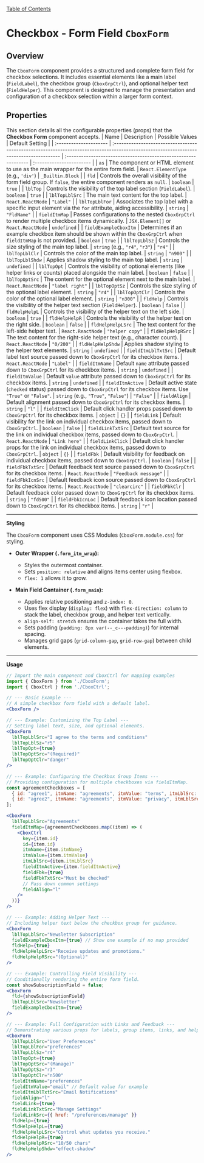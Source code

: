 [Table of Contents](../../toc.md)

# Checkbox - Form Field `CboxForm`

## Overview
The `CboxForm` component provides a structured and complete form field for checkbox selections. It includes essential elements like a main label (`FieldLabel`), the checkbox group (`CboxGrpCtrl`), and optional helper text (`FieldHelper`). This component is designed to manage the presentation and configuration of a checkbox selection within a larger form context.

## Properties
This section details all the configurable properties (props) that the **Checkbox Form** component accepts.
| Name                   | Description                                                                                                                             | Possible Values                                                 | Default Setting          |
| :--------------------- | :-------------------------------------------------------------------------------------------------------------------------------------- | :-------------------------------------------------------------- | :----------------------- |
| `as`                   | The component or HTML element to use as the main wrapper for the entire form field.                                                     | `React.ElementType` (e.g., `'div'`)                             | `_Builtin.Block`        |
| `fld`                  | Controls the overall visibility of the form field group. If `false`, the entire component renders as `null`.                           | `boolean`                                                       | `true`                   |
| `lblTop`               | Controls the visibility of the top label section (`FieldLabel`).                                                                        | `boolean`                                                       | `true`                   |
| `lblTopLblSrc`         | The main text content for the top label.                                                                                                | `React.ReactNode`                                               | `"Label"`                |
| `lblTopLblFor`         | Associates the top label with a specific input element via the `for` attribute, aiding accessibility.                                     | `string`                                                        | `"FldName"`              |
| `fieldItmMap`          | Passes configurations to the nested `CboxGrpCtrl` to render multiple checkbox items dynamically.                                        | `JSX.Element[]` or `React.ReactNode`                            | `undefined`              |
| `fieldExampleCboxItm`  | Determines if an example checkbox item should be shown within the `CboxGrpCtrl` when `fieldItmMap` is not provided.                       | `boolean`                                                       | `true`                   |
| `lblTopLblSz`          | Controls the size styling of the main top label.                                                                                        | `string` (e.g., `"r4"`, `"r3"`)                                 | `"r4"`                   |
| `lblTopLblClr`         | Controls the color of the main top label.                                                                                               | `string`                                                        | `"n900"`                 |
| `lblTopLblShdw`        | Applies shadow styling to the main top label.                                                                                           | `string`                                                        | `undefined`              |
| `lblTopOpt`            | Controls the visibility of optional elements (like helper links or counts) placed alongside the main label.                             | `boolean`                                                       | `false`                  |
| `lblTopOptSrc`         | The content for the optional element next to the main label.                                                                            | `React.ReactNode`                                               | `"label right"`          |
| `lblTopOptSz`          | Controls the size styling of the optional label element.                                                                                | `string`                                                        | `"r4"`                   |
| `lblTopOptClr`         | Controls the color of the optional label element.                                                                                       | `string`                                                        | `"n300"`                 |
| `fldHelp`              | Controls the visibility of the helper text section (`FieldHelper`).                                                                     | `boolean`                                                       | `false`                  |
| `fldHelpHelpL`         | Controls the visibility of the helper text on the left side.                                                                            | `boolean`                                                       | `true`                   |
| `fldHelpHelpR`         | Controls the visibility of the helper text on the right side.                                                                           | `boolean`                                                       | `false`                  |
| `fldHelpHelpLSrc`      | The text content for the left-side helper text.                                                                                         | `React.ReactNode`                                               | `"helper copy"`          |
| `fldHelpHelpRSrc`      | The text content for the right-side helper text (e.g., character count).                                                              | `React.ReactNode`                                               | `"0/200"`                |
| `fldHelpHelpShdw`      | Applies shadow styling to the helper text elements.                                                                                     | `string`                                                        | `undefined`              |
| `fieldItmLblTxtSrc`    | Default label text source passed down to `CboxGrpCtrl` for its checkbox items.                                                          | `React.ReactNode`                                               | `"Label"`                |
| `fieldItmName`         | Default `name` attribute passed down to `CboxGrpCtrl` for its checkbox items.                                                           | `string`                                                        | `undefined`              |
| `fieldItmValue`        | Default `value` attribute passed down to `CboxGrpCtrl` for its checkbox items.                                                          | `string`                                                        | `undefined`              |
| `fieldItmActive`       | Default active state (`checked` status) passed down to `CboxGrpCtrl` for its checkbox items. Use `"True"` or `"False"`.               | `string` (e.g., `"True"`, `"False"`)                            | `"False"`                |
| `fieldAlign`           | Default alignment passed down to `CboxGrpCtrl` for its checkbox items.                                                                  | `string`                                                        | `"l"`                    |
| `fieldItmClick`        | Default click handler props passed down to `CboxGrpCtrl` for its checkbox items.                                                        | `object`                                                        | `{}`                     |
| `fieldLink`            | Default visibility for the link on individual checkbox items, passed down to `CboxGrpCtrl`.                                             | `boolean`                                                       | `false`                  |
| `fieldLinkTxtSrc`      | Default text source for the link on individual checkbox items, passed down to `CboxGrpCtrl`.                                            | `React.ReactNode`                                               | `"Link here"`            |
| `fieldLinkClick`       | Default click handler props for the link on individual checkbox items, passed down to `CboxGrpCtrl`.                                    | `object`                                                        | `{}`                     |
| `fieldFbk`             | Default visibility for feedback on individual checkbox items, passed down to `CboxGrpCtrl`.                                             | `boolean`                                                       | `false`                  |
| `fieldFbkTxtSrc`       | Default feedback text source passed down to `CboxGrpCtrl` for its checkbox items.                                                       | `React.ReactNode`                                               | `"Feedback message"` |
| `fieldFbkIcnSrc`       | Default feedback icon source passed down to `CboxGrpCtrl` for its checkbox items.                                                       | `React.ReactNode`                                               | `"clearcirc"`            |
| `fieldFbkClr`          | Default feedback color passed down to `CboxGrpCtrl` for its checkbox items.                                                             | `string`                                                        | `"fd500"`                |
| `fieldFbkIcnLoc`       | Default feedback icon location passed down to `CboxGrpCtrl` for its checkbox items.                                                     | `string`                                                        | `"r"`                    |

---

**Styling**

The `CboxForm` component uses CSS Modules (`CboxForm.module.css`) for styling.

*   **Outer Wrapper (`.form_itm_wrap`):**
    *   Styles the outermost container.
    *   Sets `position: relative` and aligns items center using flexbox.
    *   `flex: 1` allows it to grow.

*   **Main Field Container (`.form_main`):**
    *   Applies relative positioning and `z-index: 0`.
    *   Uses flex display (`display: flex`) with `flex-direction: column` to stack the label, checkbox group, and helper text vertically.
    *   `align-self: stretch` ensures the container takes the full width.
    *   Sets padding (`padding: 8px var(--_c---padding)`) for internal spacing.
    *   Manages grid gaps (`grid-column-gap`, `grid-row-gap`) between child elements.

---

**Usage**

```jsx
// Import the main component and CboxCtrl for mapping examples
import { CboxForm } from './CboxForm';
import { CboxCtrl } from './CboxCtrl';

// --- Basic Example ---
// A simple checkbox form field with a default label.
<CboxForm />

// --- Example: Customizing the Top Label ---
// Setting label text, size, and optional elements.
<CboxForm
  lblTopLblSrc="I agree to the terms and conditions"
  lblTopLblSz="r5"
  lblTopOpt={true}
  lblTopOptSrc="(Required)"
  lblTopOptClr="danger"
/>

// --- Example: Configuring the Checkbox Group Items ---
// Providing configuration for multiple checkboxes via fieldItmMap.
const agreementCheckboxes = [
  { id: "agree1", itmName: "agreements", itmValue: "terms", itmLblSrc: "Accept Terms" },
  { id: "agree2", itmName: "agreements", itmValue: "privacy", itmLblSrc: "Privacy Policy", fieldItmActive: "True" },
];

<CboxForm
  lblTopLblSrc="Agreements"
  fieldItmMap={agreementCheckboxes.map((item) => (
    <CboxCtrl
      key={item.id}
      id={item.id}
      itmName={item.itmName}
      itmValue={item.itmValue}
      itmLblSrc={item.itmLblSrc}
      fieldItmActive={item.fieldItmActive}
      fieldFbk={true}
      fieldFbkTxtSrc="Must be checked"
      // Pass down common settings
      fieldAlign="l"
    />
  ))}
/>

// --- Example: Adding Helper Text ---
// Including helper text below the checkbox group for guidance.
<CboxForm
  lblTopLblSrc="Newsletter Subscription"
  fieldExampleCboxItm={true} // Show one example if no map provided
  fldHelp={true}
  fldHelpHelpLSrc="Receive updates and promotions."
  fldHelpHelpRSrc="(Optional)"
/>

// --- Example: Controlling Field Visibility ---
// Conditionally rendering the entire form field.
const showSubscriptionField = false;
<CboxForm
  fld={showSubscriptionField}
  lblTopLblSrc="Newsletter"
  fieldExampleCboxItm={true}
/>

// --- Example: Full Configuration with Links and Feedback ---
// Demonstrating various props for labels, group items, links, and helpers.
<CboxForm
  lblTopLblSrc="User Preferences"
  lblTopLblFor="preferences"
  lblTopLblSz="r4"
  lblTopOpt={true}
  lblTopOptSrc="(Manage)"
  lblTopOptSz="r3"
  lblTopOptClr="n500"
  fieldItmName="preferences"
  fieldItmValue="email" // Default value for example
  fieldItmLblTxtSrc="Email Notifications"
  fieldAlign="l"
  fieldLink={true}
  fieldLinkTxtSrc="Manage Settings"
  fieldLinkSrc={{ href: "/preferences/manage" }}
  fldHelp={true}
  fldHelpHelpL={true}
  fldHelpHelpLSrc="Control what updates you receive."
  fldHelpHelpR={true}
  fldHelpHelpRSrc="10/50 chars"
  fldHelpHelpShdw="effect-shadow"
/>
```
